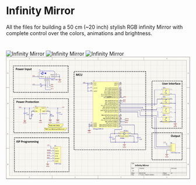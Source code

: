 # Infinity Mirror
All the files for building a 50 cm (~20 inch) stylish RGB infinity Mirror with complete control over the colors, animations and brightness.
#

![Infinity Mirror](https://github.com/APTechnologies/InfinityMirror/blob/main/IMG_2.jpg)
![Infinity Mirror](https://github.com/APTechnologies/InfinityMirror/blob/main/IMG_5.jpg)
![Infinity Mirror](https://github.com/APTechnologies/InfinityMirror/blob/main/IMG_4.jpg)
![Infinity Mirror](https://github.com/APTechnologies/Infinity_Mirror/blob/main/Schematic.JPG)
